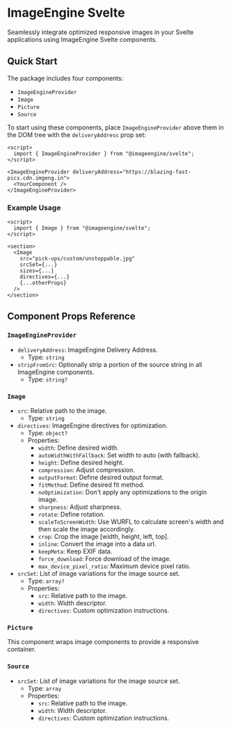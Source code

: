 # ImageEngine Svelte

Seamlessly integrate optimized responsive images in your Svelte applications using ImageEngine Svelte components.

## Quick Start

The package includes four components:

- `ImageEngineProvider`
- `Image`
- `Picture`
- `Source`

To start using these components, place `ImageEngineProvider` above them in the DOM tree with the `deliveryAddress` prop set:

```svelte
<script>
  import { ImageEngineProvider } from "@imageengine/svelte";
</script>

<ImageEngineProvider deliveryAddress="https://blazing-fast-pics.cdn.imgeng.in">
  <YourComponent />
</ImageEngineProvider>
```

### Example Usage

```svelte
<script>
  import { Image } from "@imageengine/svelte";
</script>

<section>
  <Image
    src="pick-ups/custom/unstoppable.jpg"
    srcSet={...}
    sizes={...}
    directives={...}
    {...otherProps}
  />
</section>
```

## Component Props Reference

### `ImageEngineProvider`

- `deliveryAddress`: ImageEngine Delivery Address.
  - Type: `string`
- `stripFromSrc`: Optionally strip a portion of the source string in all ImageEngine components.
  - Type: `string?`

### `Image`

- `src`: Relative path to the image.
  - Type: `string`
- `directives`: ImageEngine directives for optimization.
  - Type: `object?`
  - Properties:
    - `width`: Define desired width.
    - `autoWidthWithFallback`: Set width to auto (with fallback).
    - `height`: Define desired height.
    - `compression`: Adjust compression.
    - `outputFormat`: Define desired output format.
    - `fitMethod`: Define desired fit method.
    - `noOptimization`: Don't apply any optimizations to the origin image.
    - `sharpness`: Adjust sharpness.
    - `rotate`: Define rotation.
    - `scaleToScreenWidth`: Use WURFL to calculate screen's width and then scale the image accordingly.
    - `crop`: Crop the image [width, height, left, top].
    - `inline`: Convert the image into a data url.
    - `keepMeta`: Keep EXIF data.
    - `force_download`: Force download of the image.
    - `max_device_pixel_ratio`: Maximum device pixel ratio.
- `srcSet`: List of image variations for the image source set.
  - Type: `array?`
  - Properties:
    - `src`: Relative path to the image.
    - `width`: Width descriptor.
    - `directives`: Custom optimization instructions.

### `Picture`

This component wraps image components to provide a responsive container.

### `Source`

- `srcSet`: List of image variations for the image source set.
  - Type: `array`
  - Properties:
    - `src`: Relative path to the image.
    - `width`: Width descriptor.
    - `directives`: Custom optimization instructions.
